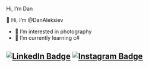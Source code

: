 <p align="center">
  <p>Hi, I’m Dan<p/>
</p>

👋 Hi, I’m @DanAleksiev
- 👀 I’m interested in photography
- 🌱 I’m currently learning c#



[![LinkedIn Badge](https://img.shields.io/badge/LinkedIn-0077B5?style=for-the-badge&logo=linkedin&logoColor=white)](https://www.linkedin.com/in/daniel-aleksiev-48080618a/)
[![Instagram Badge](https://img.shields.io/badge/Instagram-E4405F?style=for-the-badge&logo=instagram&logoColor=white)](https://www.instagram.com/danaleksiev/)
- 

<!---
[![Anurag's GitHub stats](https://github-readme-stats.vercel.app/api?username=DanAleksiev)](https://github.com/anuraghazra/github-readme-stats)
[![GitHub Streak](https://streak-stats.demolab.com?user=DanAleksiev&theme=transparent&date_format=j%20M%5B%20Y%5D&mode=weekly)](https://git.io/streak-stats)




DanAleksiev/DanAleksiev is a ✨ special ✨ repository because its `README.md` (this file) appears on your GitHub profile.
You can click the Preview link to take a look at your changes.
--->
